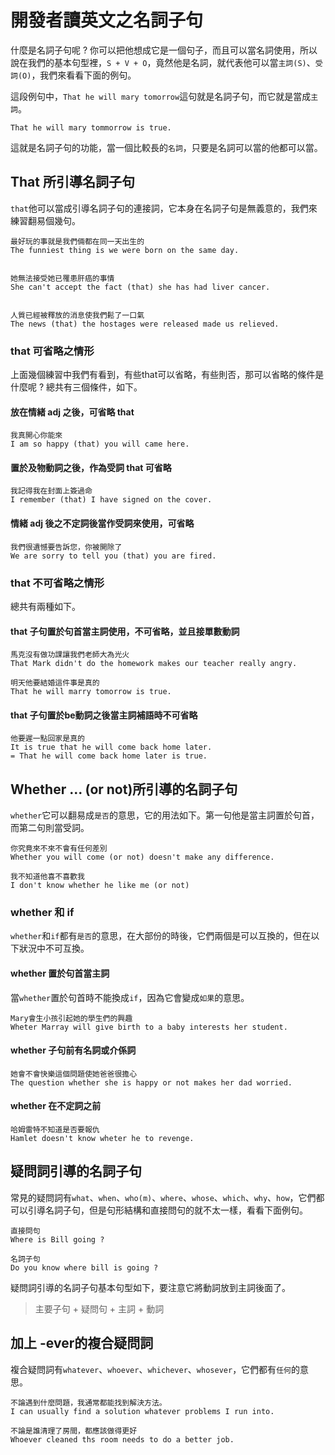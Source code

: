 # 開發者讀英文之名詞子句

什麼是名詞子句呢 ? 你可以把他想成它是一個句子，而且可以當名詞使用，所以說在我們的基本句型裡，`S + V + O`，竟然他是名詞，就代表他可以當`主詞(S)`、`受詞(O)`，我們來看看下面的例句。

這段例句中，`That he will mary tomorrow`這句就是名詞子句，而它就是當成`主詞`。

```
That he will mary tommorrow is true.
```
這就是名詞子句的功能，當一個比較長的`名詞`，只要是名詞可以當的他都可以當。

## That 所引導名詞子句

`that`他可以當成引導名詞子句的連接詞，它本身在名詞子句是無義意的，我們來練習翻易個幾句。

```
最好玩的事就是我們倆都在同一天出生的
The funniest thing is we were born on the same day.


她無法接受她已罹患肝癌的事情
She can't accept the fact (that) she has had liver cancer.


人質已經被釋放的消息使我們鬆了一口氣
The news (that) the hostages were released made us relieved.
```

### that 可省略之情形
上面幾個練習中我們有看到，有些that可以省略，有些則否，那可以省略的條件是什麼呢 ? 總共有三個條件，如下。

#### 放在情緒 adj 之後，可省略 that

```
我真開心你能來
I am so happy (that) you will came here.
```

#### 置於及物動詞之後，作為受詞 that 可省略

```
我記得我在封面上簽過命
I remember (that) I have signed on the cover.
```

#### 情緒 adj 後之不定詞後當作受詞來使用，可省略

```
我們很遺憾要告訴您，你被開除了
We are sorry to tell you (that) you are fired.
```

### that 不可省略之情形
總共有兩種如下。

#### that 子句置於句首當主詞使用，不可省略，並且接單數動詞

```
馬克沒有做功課讓我們老師大為光火
That Mark didn't do the homework makes our teacher really angry.

明天他要結婚這件事是真的
That he will marry tomorrow is true.
```

#### that 子句置於be動詞之後當主詞補語時不可省略

```
他要遲一點回家是真的
It is true that he will come back home later.
= That he will come back home later is true.
```

## Whether ... (or not)所引導的名詞子句
`whether`它可以翻易成`是否`的意思，它的用法如下。第一句他是當主詞置於句首，而第二句則當受詞。

```
你究竟來不來不會有任何差別
Whether you will come (or not) doesn't make any difference.

我不知道他喜不喜歡我
I don't know whether he like me (or not)
```

### whether 和 if 
`whether`和`if`都有`是否`的意思，在大部份的時後，它們兩個是可以互換的，但在以下狀況中不可互換。

#### whether 置於句首當主詞
當`whether`置於句首時不能換成`if`，因為它會變成`如果`的意思。

```
Mary會生小孩引起她的學生們的興趣
Wheter Marray will give birth to a baby interests her student.
```
#### whether 子句前有名詞或介係詞

```
她會不會快樂這個問題使她爸爸很擔心
The question whether she is happy or not makes her dad worried.
```

#### whether 在不定詞之前

```
哈姆雷特不知道是否要報仇
Hamlet doesn't know wheter he to revenge.
```

## 疑問詞引導的名詞子句

常見的疑問詞有`what`、`when`、`who(m)`、`where`、`whose`、`which`、`why`、`how`，它們都可以引導名詞子句，但是句形結構和直接問句的就不太一樣，看看下面例句。

```
直接問句
Where is Bill going ?

名詞子句
Do you know where bill is going ?
```
疑問詞引導的名詞子句基本句型如下，要注意它將動詞放到主詞後面了。

> 主要子句 + 疑問句 + 主詞 + 動詞


## 加上 -ever的複合疑問詞
複合疑問詞有`whatever`、`whoever`、`whichever`、`whosever`，它們都有`任何`的意思。

```
不論遇到什麼問題，我通常都能找到解決方法。
I can usually find a solution whatever problems I run into.

不論是誰清理了房間，都應該做得更好
Whoever cleaned ths room needs to do a better job.
```

